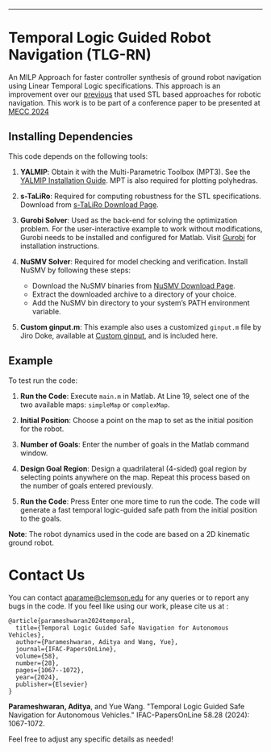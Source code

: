 ---

# Temporal Logic Guided Robot Navigation (TLG-RN)
An MILP Approach for faster controller synthesis of ground robot navigation using Linear Temporal Logic specifications. This approach is an improvement over our [previous](https://github.com/aparame/Temporal_Logic_Guided_Robot_Navigation) that used STL based approaches for robotic navigation. This work is to be part of a conference paper to be presented at [MECC 2024](https://mecc2024.a2c2.org/)

## Installing Dependencies

This code depends on the following tools:

1. **YALMIP**: Obtain it with the Multi-Parametric Toolbox (MPT3). See the [YALMIP Installation Guide](https://yalmip.github.io/tutorial/installation/). MPT is also required for plotting polyhedras.

2. **s-TaLiRo**: Required for computing robustness for the STL specifications. Download from [s-TaLiRo Download Page](https://sites.google.com/a/asu.edu/s-taliro/s-taliro/download).

3. **Gurobi Solver**: Used as the back-end for solving the optimization problem. For the user-interactive example to work without modifications, Gurobi needs to be installed and configured for Matlab. Visit [Gurobi](http://www.gurobi.com) for installation instructions.

4. **NuSMV Solver**: Required for model checking and verification. Install NuSMV by following these steps:
   - Download the NuSMV binaries from [NuSMV Download Page](https://nusmv.fbk.eu/).
   - Extract the downloaded archive to a directory of your choice.
   - Add the NuSMV bin directory to your system’s PATH environment variable.

5. **Custom ginput.m**: This example also uses a customized `ginput.m` file by Jiro Doke, available at [Custom ginput](http://www.mathworks.com/matlabcentral/fileexchange/38703-custom-ginput/content/ginputc.m), and is included here.

## Example

To test run the code:

1. **Run the Code**: Execute `main.m` in Matlab. At Line 19, select one of the two available maps: `simpleMap` or `complexMap`.

2. **Initial Position**: Choose a point on the map to set as the initial position for the robot.

3. **Number of Goals**: Enter the number of goals in the Matlab command window.

4. **Design Goal Region**: Design a quadrilateral (4-sided) goal region by selecting points anywhere on the map. Repeat this process based on the number of goals entered previously.

5. **Run the Code**: Press Enter one more time to run the code. The code will generate a fast temporal logic-guided safe path from the initial position to the goals.

**Note**: The robot dynamics used in the code are based on a 2D kinematic ground robot.

# Contact Us

You can contact aparame@clemson.edu for any queries or to report any bugs in the code.
If you feel like using our work, please cite us at :

```
@article{parameshwaran2024temporal,
  title={Temporal Logic Guided Safe Navigation for Autonomous Vehicles},
  author={Parameshwaran, Aditya and Wang, Yue},
  journal={IFAC-PapersOnLine},
  volume={58},
  number={28},
  pages={1067--1072},
  year={2024},
  publisher={Elsevier}
}
```
**Parameshwaran, Aditya**, and Yue Wang. "Temporal Logic Guided Safe Navigation for Autonomous Vehicles." IFAC-PapersOnLine 58.28 (2024): 1067-1072.

Feel free to adjust any specific details as needed!
